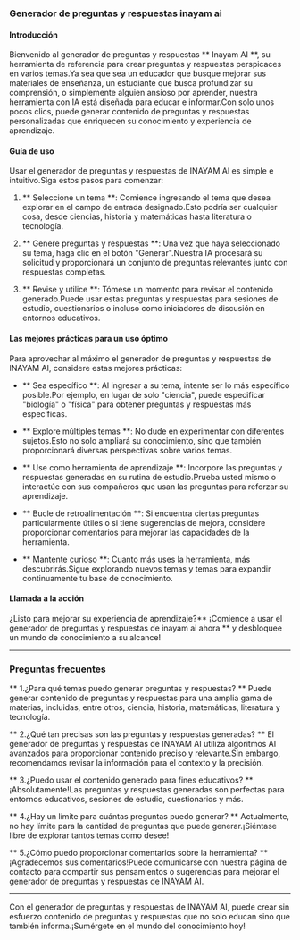 ### Generador de preguntas y respuestas inayam ai

#### Introducción
Bienvenido al generador de preguntas y respuestas ** Inayam AI **, su herramienta de referencia para crear preguntas y respuestas perspicaces en varios temas.Ya sea que sea un educador que busque mejorar sus materiales de enseñanza, un estudiante que busca profundizar su comprensión, o simplemente alguien ansioso por aprender, nuestra herramienta con IA está diseñada para educar e informar.Con solo unos pocos clics, puede generar contenido de preguntas y respuestas personalizadas que enriquecen su conocimiento y experiencia de aprendizaje.

#### Guía de uso
Usar el generador de preguntas y respuestas de INAYAM AI es simple e intuitivo.Siga estos pasos para comenzar:

1. ** Seleccione un tema **: Comience ingresando el tema que desea explorar en el campo de entrada designado.Esto podría ser cualquier cosa, desde ciencias, historia y matemáticas hasta literatura o tecnología.

2. ** Genere preguntas y respuestas **: Una vez que haya seleccionado su tema, haga clic en el botón "Generar".Nuestra IA procesará su solicitud y proporcionará un conjunto de preguntas relevantes junto con respuestas completas.

3. ** Revise y utilice **: Tómese un momento para revisar el contenido generado.Puede usar estas preguntas y respuestas para sesiones de estudio, cuestionarios o incluso como iniciadores de discusión en entornos educativos.

#### Las mejores prácticas para un uso óptimo
Para aprovechar al máximo el generador de preguntas y respuestas de INAYAM AI, considere estas mejores prácticas:

- ** Sea específico **: Al ingresar a su tema, intente ser lo más específico posible.Por ejemplo, en lugar de solo "ciencia", puede especificar "biología" o "física" para obtener preguntas y respuestas más específicas.

- ** Explore múltiples temas **: No dude en experimentar con diferentes sujetos.Esto no solo ampliará su conocimiento, sino que también proporcionará diversas perspectivas sobre varios temas.

- ** Use como herramienta de aprendizaje **: Incorpore las preguntas y respuestas generadas en su rutina de estudio.Prueba usted mismo o interactúe con sus compañeros que usan las preguntas para reforzar su aprendizaje.

- ** Bucle de retroalimentación **: Si encuentra ciertas preguntas particularmente útiles o si tiene sugerencias de mejora, considere proporcionar comentarios para mejorar las capacidades de la herramienta.

- ** Mantente curioso **: Cuanto más uses la herramienta, más descubrirás.Sigue explorando nuevos temas y temas para expandir continuamente tu base de conocimiento.

#### Llamada a la acción
¿Listo para mejorar su experiencia de aprendizaje?** ¡Comience a usar el generador de preguntas y respuestas de inayam ai ahora ** y desbloquee un mundo de conocimiento a su alcance!

---

### Preguntas frecuentes

** 1.¿Para qué temas puedo generar preguntas y respuestas? **
Puede generar contenido de preguntas y respuestas para una amplia gama de materias, incluidas, entre otros, ciencia, historia, matemáticas, literatura y tecnología.

** 2.¿Qué tan precisas son las preguntas y respuestas generadas? **
El generador de preguntas y respuestas de INAYAM AI utiliza algoritmos AI avanzados para proporcionar contenido preciso y relevante.Sin embargo, recomendamos revisar la información para el contexto y la precisión.

** 3.¿Puedo usar el contenido generado para fines educativos? **
¡Absolutamente!Las preguntas y respuestas generadas son perfectas para entornos educativos, sesiones de estudio, cuestionarios y más.

** 4.¿Hay un límite para cuántas preguntas puedo generar? **
Actualmente, no hay límite para la cantidad de preguntas que puede generar.¡Siéntase libre de explorar tantos temas como desee!

** 5.¿Cómo puedo proporcionar comentarios sobre la herramienta? **
¡Agradecemos sus comentarios!Puede comunicarse con nuestra página de contacto para compartir sus pensamientos o sugerencias para mejorar el generador de preguntas y respuestas de INAYAM AI.

---

Con el generador de preguntas y respuestas de INAYAM AI, puede crear sin esfuerzo contenido de preguntas y respuestas que no solo educan sino que también informa.¡Sumérgete en el mundo del conocimiento hoy!